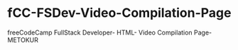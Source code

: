 # fCC-FSDev-Video-Compilation-Page
freeCodeCamp FullStack Developer- HTML- Video Compilation Page-METOKUR
